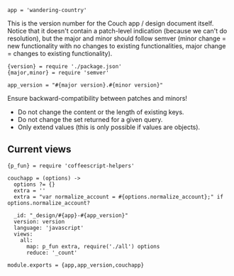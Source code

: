     app = 'wandering-country'

This is the version number for the Couch app / design document itself.
Notice that it doesn't contain a patch-level indication (because we
can't do resolution), but the major and minor should follow semver
(minor change = new functionality with no changes to existing
functionalities, major change = changes to existing functionality).

    {version} = require './package.json'
    {major,minor} = require 'semver'

    app_version = "#{major version}.#{minor version}"

Ensure backward-compatibility between patches and minors!

- Do not change the content or the length of existing keys.
- Do not change the set returned for a given query.
- Only extend values (this is only possible if values are objects).

Current views
-------------

    {p_fun} = require 'coffeescript-helpers'

    couchapp = (options) ->
      options ?= {}
      extra = ''
      extra = "var normalize_account = #{options.normalize_account};" if options.normalize_account?

      _id: "_design/#{app}-#{app_version}"
      version: version
      language: 'javascript'
      views:
        all:
          map: p_fun extra, require('./all') options
          reduce: '_count'

    module.exports = {app,app_version,couchapp}
